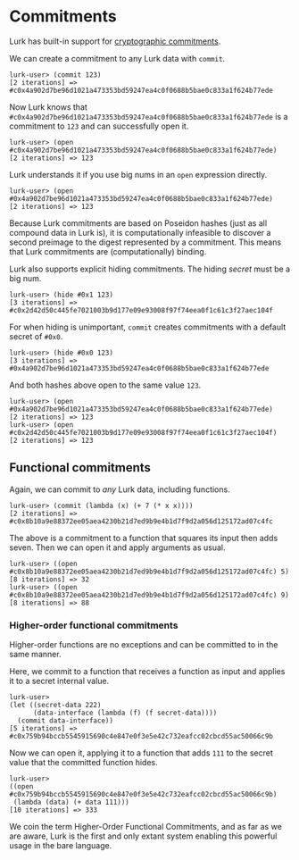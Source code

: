# Commitments

Lurk has built-in support for [cryptographic commitments](https://en.wikipedia.org/wiki/Commitment_scheme).

We can create a commitment to any Lurk data with `commit`.

```
lurk-user> (commit 123)
[2 iterations] => #c0x4a902d7be96d1021a473353bd59247ea4c0f0688b5bae0c833a1f624b77ede
```

Now Lurk knows that `#c0x4a902d7be96d1021a473353bd59247ea4c0f0688b5bae0c833a1f624b77ede` is a commitment to `123` and can successfully open it.

```
lurk-user> (open #c0x4a902d7be96d1021a473353bd59247ea4c0f0688b5bae0c833a1f624b77ede)
[2 iterations] => 123
```

Lurk understands it if you use big nums in an `open` expression directly.

```
lurk-user> (open #0x4a902d7be96d1021a473353bd59247ea4c0f0688b5bae0c833a1f624b77ede)
[2 iterations] => 123
```

Because Lurk commitments are based on Poseidon hashes (just as all compound data in Lurk is), it is computationally infeasible to discover a second preimage to the digest represented by a commitment.
This means that Lurk commitments are (computationally) binding.

Lurk also supports explicit hiding commitments.
The hiding *secret* must be a big num.

```
lurk-user> (hide #0x1 123)
[3 iterations] => #c0x2d42d50c445fe7021003b9d177e09e93008f97f74eea0f1c61c3f27aec104f
```

For when hiding is unimportant, `commit` creates commitments with a default secret of `#0x0`.

```
lurk-user> (hide #0x0 123)
[3 iterations] => #0x4a902d7be96d1021a473353bd59247ea4c0f0688b5bae0c833a1f624b77ede
```

And both hashes above open to the same value `123`.

```
lurk-user> (open #0x4a902d7be96d1021a473353bd59247ea4c0f0688b5bae0c833a1f624b77ede)
[2 iterations] => 123
lurk-user> (open #c0x2d42d50c445fe7021003b9d177e09e93008f97f74eea0f1c61c3f27aec104f)
[2 iterations] => 123
```

## Functional commitments

Again, we can commit to *any* Lurk data, including functions.

```
lurk-user> (commit (lambda (x) (+ 7 (* x x))))
[2 iterations] => #c0x8b10a9e88372ee05aea4230b21d7ed9b9e4b1d7f9d2a056d125172ad07c4fc
```

The above is a commitment to a function that squares its input then adds seven.
Then we can open it and apply arguments as usual.

```
lurk-user> ((open #c0x8b10a9e88372ee05aea4230b21d7ed9b9e4b1d7f9d2a056d125172ad07c4fc) 5)
[8 iterations] => 32
lurk-user> ((open #c0x8b10a9e88372ee05aea4230b21d7ed9b9e4b1d7f9d2a056d125172ad07c4fc) 9)
[8 iterations] => 88
```

### Higher-order functional commitments

Higher-order functions are no exceptions and can be committed to in the same manner.

Here, we commit to a function that receives a function as input and applies it to a secret internal value.

```
lurk-user> 
(let ((secret-data 222)
      (data-interface (lambda (f) (f secret-data))))
  (commit data-interface))
[5 iterations] => #c0x759b94bccb5545915690c4e847e0f3e5e42c732eafcc02cbcd55ac50066c9b
```

Now we can open it, applying it to a function that adds `111` to the secret value that the committed function hides.

```
lurk-user>
((open #c0x759b94bccb5545915690c4e847e0f3e5e42c732eafcc02cbcd55ac50066c9b)
 (lambda (data) (+ data 111)))
[10 iterations] => 333
```

We coin the term Higher-Order Functional Commitments, and as far as we are aware, Lurk is the first and only extant system enabling this powerful usage in the bare language.
